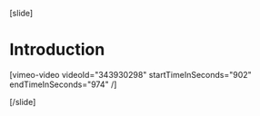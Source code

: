[slide]
# Introduction

[vimeo-video videoId="343930298" startTimeInSeconds="902" endTimeInSeconds="974" /]

[/slide]